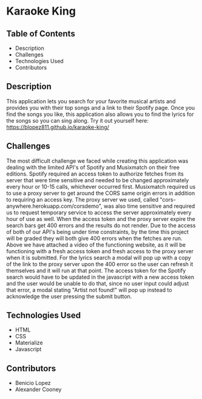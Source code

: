 # Karaoke King

## Table of Contents
* Description
* Challenges
* Technologies Used
* Contributors

## Description
This application lets you search for your favorite musical artists and provides you with their top songs and a link to their Spotify page. Once you find the songs you like, this application also allows you to find the lyrics for the songs so you can sing along. Try it out yourself here:
 https://blopez811.github.io/karaoke-king/

 ## Challenges
 The most difficult challenge we faced while creating this application was dealing with the limited API's of Spotify and Musixmatch on their free editions. Spotify required an access token to authorize fetches from its server that were time sensitive and needed to be changed approximately every hour or 10-15 calls, whichever occurred first. Musixmatch required us to use a proxy server to get around the CORS same origin errors in addition to requiring an access key. The proxy server we used, called "cors-anywhere.herokuapp.com/corsdemo", was also time sensitive and required us to request temporary service to access the server approximately every hour of use as well. When the access token and the proxy server expire the search bars get 400 errors and the results do not render. Due to the access of both of our API's being under time constraints, by the time this project will be graded they will both give 400 errors when the fetches are run. Above we have attached a video of the functioning website, as it will be functioning with a fresh access token and fresh access to the proxy server when it is submitted. For the lyrics search a modal will pop up with a copy of the link to the proxy server upon the 400 error so the user can refresh it themselves and it will run at that point. The access token for the Spotify search would have to be updated in the javascript with a new access token and the user would be unable to do that, since no user input could adjust that error, a modal stating "Artist not found!" will pop up instead to acknowledge the user pressing the submit button.

 ## Technologies Used 
 * HTML
 * CSS
 * Materialize 
 * Javascript

 ## Contributors 
 * Benicio Lopez
 * Alexander Cooney